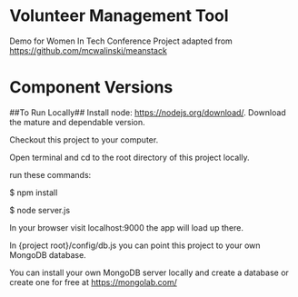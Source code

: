 # Volunteer Management Tool
Demo for Women In Tech Conference
Project adapted from https://github.com/mcwalinski/meanstack

# Component Versions

##To Run Locally##
Install node: https://nodejs.org/download/. Download the mature and dependable version.

Checkout this project to your computer.

Open terminal and cd to the root directory of this project locally.

run these commands:

$ npm install

$ node server.js

In your browser visit localhost:9000 the app will load up there.

In {project root}/config/db.js you can point this project to your own MongoDB database.

You can install your own MongoDB server locally and create a database or create one for free at https://mongolab.com/

